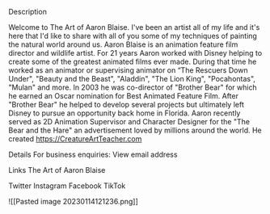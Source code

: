 Description

Welcome to The Art of Aaron Blaise. I've been an artist all of my life and it's here that I'd like to share with all of you some of my techniques of painting the natural world around us.
Aaron Blaise is an animation feature film director and wildlife artist.
For 21 years Aaron worked with Disney helping to create some of the greatest animated films ever made. During that time he worked as an animator or supervising animator on “The Rescuers Down Under", "Beauty and the Beast", "Aladdin", "The Lion King", "Pocahontas", "Mulan" and more.
In 2003 he was co-director of "Brother Bear" for which he earned an Oscar nomination for Best Animated Feature Film.
After "Brother Bear" he helped to develop several projects but ultimately left Disney to pursue an opportunity back home in
Florida. Aaron recently served as 2D Animation Supervisor and Character Designer for the "The Bear and the Hare" an advertisement loved by millions around the world. 
He created https://CreatureArtTeacher.com

Details
For business enquiries: View email address

Links
The Art of Aaron Blaise 

Twitter 
Instagram 
Facebook
TikTok

![[Pasted image 20230114121236.png]]